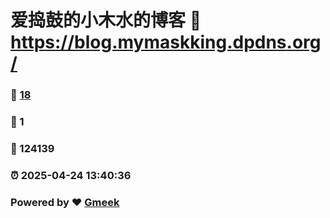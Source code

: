 # 爱捣鼓的小木水的博客 :link: https://blog.mymaskking.dpdns.org/ 
### :page_facing_up: [18](https://blog.mymaskking.dpdns.org//tag.html) 
### :speech_balloon: 1 
### :hibiscus: 124139 
### :alarm_clock: 2025-04-24 13:40:36 
### Powered by :heart: [Gmeek](https://github.com/Meekdai/Gmeek)
